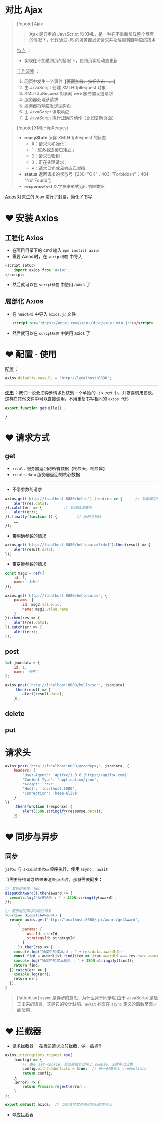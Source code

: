 
# 对比 Ajax

> [!quote] Ajax
> 
> > Ajax 是异步的 JavaScript 和 XML，是一种在不重新加载整个页面的情况下，允许通过 JS 向服务器发送请求并处理服务器响应的技术
> 
> <u>特点</u> ：
> - 实现在不加载网页的情况下，使网页实现动态更新
> 
> <u>工作流程</u> ：
> 1. 网页中发生一个事件【~~页面加载、按钮点击 ……~~】
> 2. 由 JavaScript 创建 XMLHttpRequest 对象
> 3. XMLHttpRequest 对象向 web 服务器发送请求
> 4. 服务器处理该请求
> 5. 服务器将响应发送回网页
> 6. 由 JavaScript 读取响应
> 7. 由 JavaScript 执行正确的动作（比如更新页面）

> [!quote] XMLHttpRequest
> - **readyState** 保存 XMLHttpRequest 的状态
> 	- 0：请求未初始化；
> 	- 1：服务器连接已建立；
> 	- 2：请求已收到；
> 	- 3：正在处理请求；
> 	- 4：请求已完成且响应已就绪
> - **status** 返回请求的状态号【200: "OK"；403: "Forbidden"；404: "Not Found"】
> - **responseText** 以字符串形式返回响应数据

 [Axios](https://axios-http.com/zh/docs/intro) 对原生的 Ajax 进行了封装，简化了书写

# ❤️ 安装 Axios
## 工程化 Axios
* 在项目目录下的 cmd 输入 `npm install axios`
* 需要 Axios 时，在 `script标签` 中导入
```js
<script setup>
	import axios from 'axios';
</script>
```
* 然后就可以在 `script标签` 中使用 axios 了

## 局部化 Axios
* 在 `head标签` 中导入 `axios.js` 文件
    ```html
    <script src="https://unpkg.com/axios/dist/axios.min.js"></script>
    ```
* 然后就可以在 `script标签` 中使用 axios 了

# ❤️ 配置 · 使用
<u>配置</u> ：
```jsx
axios.defaults.baseURL = 'http://localhost:8090';
```

---

<u>使用</u> ：我们一般会把异步请求封装到一个单独的 `.js 文件` 中，并暴露调用函数，这样在其他文件中可以直接调用，不用重复书写相同的 `axios 代码`

```js
export function getHello() {

}
```

# ❤️ 请求方式
## get
* `result` 服务器返回的所有数据【响应头，响应体】
* `result.data` 服务器返回的核心数据

***

* 不带参数的请求
```js
axios.get('http://localhost:8080/hello').then(res => {      // 处理成功情况
	alert(res.data);
}).catch(err => {          // 处理错误情况
	alert(err);
}).finally(function () {         // 总是会执行
	……
});
```
* 带明确参数的请求
```js
axios.get('http://localhost:8080/helloparam?id=1').then(result => {
	alert(result.data);
});
```
* 带变量参数的请求
```js
const msg2 = ref({
    id: 1,
    name: 'John'
});

axios.get('http://localhost:8080/helloparam', {
    params: {
        id: msg2.value.id,
        name: msg2.value.name
    }
}).then(res => {
    alert(res.data);
}).catch(err => {
    alert(err);
});
```

## post
```js
let jsondata = {
	id: 1,
	name: '张三'
};

axios.post('http://localhost:8080/hellojson', jsondata)
	.then(result => {
		alert(result.data);
	});
```

## delete

## put

# 请求头
```js
axios.post('http://localhost:8080/qrcodepay', jsondata, {
	headers: {
		'User-Agent': 'Apifox/1.0.0 (https://apifox.com)',
		'Content-Type': 'application/json',
		'Accept': '*/*',
		'Host': 'localhost:8080',
		'Connection': 'keep-alive'
	}
})
	.then(function (response) {
		alert(JSON.stringify(response.data));
	});
```

# ❤️ 同步与异步
## 同步
 `js代码` 与 `axios请求代码` 顺序执行，使用 `async` ，`await`

当需要等待请求结果来渲染页面时，那就需要**同步**：
```js
// 拿到结果在.then
dispatchAward().then(award => {  
  console.log("抽奖结果 : " + JSON.stringify(award));  
});  

// 直接返回请求的响应结果
function dispatchAward() {  
  return axios.get('http://localhost:8080/api/award/getAward',  
      {  
        params: {  
          userId: userId,  
          strategyId: strategyId  
        }  
      }).then(res => {  
    console.log("抽奖中的奖品id : " + res.data.awardId);  
    const find = awardList.find(item => item.awardId === res.data.awardId);  
    console.log("抽奖中的奖品信息 : " + JSON.stringify(find));  
    return find;  
  }).catch(err => {  
    console.log(err);  
    return err;  
  });  
}
```

> [!attention] `async` 是异步的意思，为什么用于同步呢 由于 JavaScript 是赶工出来的语言，这是它的设计缺陷，`await` 必须在 `async` 定义的函数里面才能使用

# ❤️ 拦截器
- 请求拦截器 ：在发送请求之前拦截，做一些操作
```jsx
axios.interceptors.request.use(
    (config) => {
        // 由于 set-cookie，浏览器会自动带上 cookie，无需手动设置
        config.withCredentials = true;  // 统一配置带上 credentials
        return config;
    },
    (error) => {
        return Promise.reject(error);
    }
);

export default axios;  // 之后其他文件使用则从这里导入
```



- 响应拦截器


